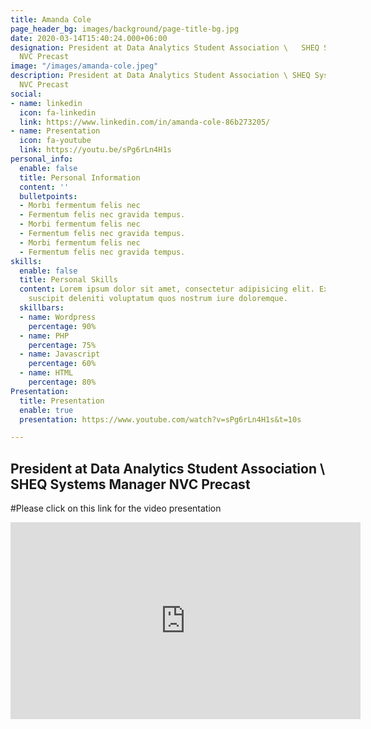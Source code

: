 ```yaml
---
title: Amanda Cole
page_header_bg: images/background/page-title-bg.jpg
date: 2020-03-14T15:40:24.000+06:00
designation: President at Data Analytics Student Association \   SHEQ Systems Manager
  NVC Precast
image: "/images/amanda-cole.jpeg"
description: President at Data Analytics Student Association \ SHEQ Systems Manager
  NVC Precast
social:
- name: linkedin
  icon: fa-linkedin
  link: https://www.linkedin.com/in/amanda-cole-86b273205/
- name: Presentation
  icon: fa-youtube
  link: https://youtu.be/sPg6rLn4H1s
personal_info:
  enable: false
  title: Personal Information
  content: ''
  bulletpoints:
  - Morbi fermentum felis nec
  - Fermentum felis nec gravida tempus.
  - Morbi fermentum felis nec
  - Fermentum felis nec gravida tempus.
  - Morbi fermentum felis nec
  - Fermentum felis nec gravida tempus.
skills:
  enable: false
  title: Personal Skills
  content: Lorem ipsum dolor sit amet, consectetur adipisicing elit. Excepturi explicabo
    suscipit deleniti voluptatum quos nostrum iure doloremque.
  skillbars:
  - name: Wordpress
    percentage: 90%
  - name: PHP
    percentage: 75%
  - name: Javascript
    percentage: 60%
  - name: HTML
    percentage: 80%
Presentation:
  title: Presentation
  enable: true
  presentation: https://www.youtube.com/watch?v=sPg6rLn4H1s&t=10s

---
```

## President at Data Analytics Student Association \\ SHEQ Systems Manager NVC Precast

#Please click on this link for the video presentation
<iframe width="560" height="315" src="https://www.youtube.com/embed/sPg6rLn4H1s" title="YouTube video player" frameborder="0" allow="accelerometer; autoplay; clipboard-write; encrypted-media; gyroscope; picture-in-picture" allowfullscreen></iframe>